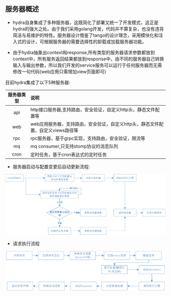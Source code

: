 ## 服务器概述
+ hydra自身集成了多种服务器，这既简化了部署又统一了开发模式，这正是hydra的强大之处。由于我们采用golang开发，代码并不算复杂，也没有违背简洁与易维护的特性。服务器设计借鉴了tango的设计理念，采用模块化和注入式的设计，可根据服务器的需要选择性的卸载或加载服务器功能。

+ 由于hydra抽象出context和response,所有类型的服务器请求参数都放到context中，所有服务返回结果都放到response中，由不同的服务器自己转换输入与输出参数，所以我们开发的service服务可以运行于任何服务器而无需修改一句代码(web应用只需增加view页面即可)

目前hydra集成了以下5种服务器:

|服务器类型|说明|
|:------:|:------|
|api|http接口服务器,支持路由，安全验证，自定义http头，静态文件配置等|
|web|web应用服务器，支持路由，安全验证，自定义http头，静态文件配置，自定义views路径等|
|rpc|rpc服务器，基于grpc实现，支持路由，安全验证，限流等|
|mq|mq consumer,只支持stomp协议的消息队列|
|cron|定时任务，基于cron表达式的定时任务|

+ 服务器启动与配置变更后自动更新流程:

![服务器](https://github.com/qxnw/hydra/blob/master/quickstart/server.png?raw=true)


+ 请求执行流程

![服务器](https://github.com/qxnw/hydra/blob/master/quickstart/execute.png?raw=true)

